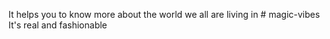 It helps you to know more about the world we all are living in  # magic-vibes
It's real and fashionable
